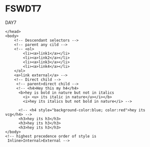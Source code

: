 # FSWDT7
DAY7
<!DOCTYPE html>
<html>
    <head>
        <title>Balance of selectors</title>
        <link rel="stylesheet" href="./day7.css"/>
        <!-- <style>
          h4{ 
           background-color: red;
           color:blue;
          }
        </style>
         -->
    
    </head>
    <body>
        <!-- Descendant selectors -->
        <!-- parent any cild -->
        <!-- <ol>
            <li><a>link1</a></li>
            <li><a>link2</a></li>
            <li><a>link3</a></li>
            <li><a>link4</a></li>
        </ol>
        <a>link external</a> -->
        <!-- Direct child -->
         <!-- parent>direct child -->
         <!-- <h4>Hey this my h4</h4>
          <b>hey is bold in nature but not in italics 
            <i> <u> its italic in nature</u></i></b>
            <i>hey its italics but not bold in nature</i> -->
            
          <!-- <h4 style="background-color:blue; color:red">hey its vcg</h4> -->
          <h3>hey its h3</h3>
          <h3>hey its h3</h3>
          <h3>hey its h3</h3>
    </body>
    <!-- highest precedence order of style is 
     Inline>Internal>External --> 

</html>

